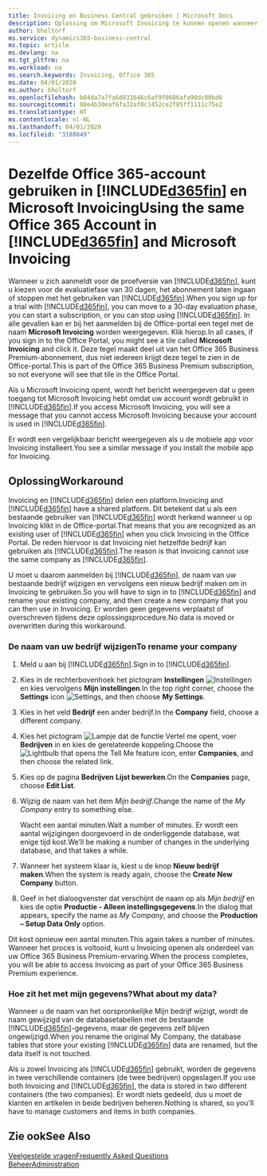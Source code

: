 ```yaml
---
title: Invoicing en Business Central gebruiken | Microsoft Docs
description: Oplossing om Microsoft Invoicing te kunnen openen wanneer u zich hebt aangemeld voor Dynamics 365 Business Central.
author: bholtorf
ms.service: dynamics365-business-central
ms.topic: article
ms.devlang: na
ms.tgt_pltfrm: na
ms.workload: na
ms.search.keywords: Invoicing, Office 365
ms.date: 04/01/2020
ms.author: bholtorf
ms.openlocfilehash: b04da7a7fa6d831646c6af9f0606afa90dc00bd6
ms.sourcegitcommit: 88e4b30eaf6fa32af0c1452ce2f85ff1111c75e2
ms.translationtype: HT
ms.contentlocale: nl-NL
ms.lasthandoff: 04/01/2020
ms.locfileid: "3188849"
---
```

# <a name="using-the-same-office-365-account-in-d365fin-and-microsoft-invoicing"></a><span data-ttu-id="7e9b8-103">Dezelfde Office 365-account gebruiken in [!INCLUDE[d365fin](includes/d365fin_long_md.md)] en Microsoft Invoicing</span><span class="sxs-lookup"><span data-stu-id="7e9b8-103">Using the same Office 365 Account in [!INCLUDE[d365fin](includes/d365fin_long_md.md)] and Microsoft Invoicing</span></span>
<span data-ttu-id="7e9b8-104">Wanneer u zich aanmeldt voor de proefversie van [!INCLUDE[d365fin](includes/d365fin_md.md)], kunt u kiezen voor de evaluatiefase van 30 dagen, het abonnement laten ingaan of stoppen met het gebruiken van [!INCLUDE[d365fin](includes/d365fin_md.md)].</span><span class="sxs-lookup"><span data-stu-id="7e9b8-104">When you sign up for a trial with [!INCLUDE[d365fin](includes/d365fin_md.md)], you can move to a 30-day evaluation phase, you can start a subscription, or you can stop using [!INCLUDE[d365fin](includes/d365fin_md.md)].</span></span> <span data-ttu-id="7e9b8-105">In alle gevallen kan er bij het aanmelden bij de Office-portal een tegel met de naam **Microsoft Invoicing** worden weergegeven. Klik hierop.</span><span class="sxs-lookup"><span data-stu-id="7e9b8-105">In all cases, if you sign in to the Office Portal, you might see a tile called **Microsoft Invoicing** and click it.</span></span> <span data-ttu-id="7e9b8-106">Deze tegel maakt deel uit van het Office 365 Business Premium-abonnement, dus niet iedereen krijgt deze tegel te zien in de Office-portal.</span><span class="sxs-lookup"><span data-stu-id="7e9b8-106">This is part of the Office 365 Business Premium subscription, so not everyone will see that tile in the Office Portal.</span></span>  

<span data-ttu-id="7e9b8-107">Als u Microsoft Invoicing opent, wordt het bericht weergegeven dat u geen toegang tot Microsoft Invoicing hebt omdat uw account wordt gebruikt in [!INCLUDE[d365fin](includes/d365fin_md.md)].</span><span class="sxs-lookup"><span data-stu-id="7e9b8-107">If you access Microsoft Invoicing, you will see a message that you cannot access Microsoft Invoicing because your account is used in [!INCLUDE[d365fin](includes/d365fin_md.md)].</span></span>  

<span data-ttu-id="7e9b8-108">Er wordt een vergelijkbaar bericht weergegeven als u de mobiele app voor Invoicing installeert.</span><span class="sxs-lookup"><span data-stu-id="7e9b8-108">You see a similar message if you install the mobile app for Invoicing.</span></span>  

## <a name="workaround"></a><span data-ttu-id="7e9b8-109">Oplossing</span><span class="sxs-lookup"><span data-stu-id="7e9b8-109">Workaround</span></span>
<span data-ttu-id="7e9b8-110">Invoicing en [!INCLUDE[d365fin](includes/d365fin_md.md)] delen een platform.</span><span class="sxs-lookup"><span data-stu-id="7e9b8-110">Invoicing and [!INCLUDE[d365fin](includes/d365fin_md.md)] have a shared platform.</span></span> <span data-ttu-id="7e9b8-111">Dit betekent dat u als een bestaande gebruiker van [!INCLUDE[d365fin](includes/d365fin_md.md)] wordt herkend wanneer u op Invoicing klikt in de Office-portal.</span><span class="sxs-lookup"><span data-stu-id="7e9b8-111">That means that you are recognized as an existing user of [!INCLUDE[d365fin](includes/d365fin_md.md)] when you click Invoicing in the Office Portal.</span></span> <span data-ttu-id="7e9b8-112">De reden hiervoor is dat Invoicing niet hetzelfde bedrijf kan gebruiken als [!INCLUDE[d365fin](includes/d365fin_md.md)].</span><span class="sxs-lookup"><span data-stu-id="7e9b8-112">The reason is that Invoicing cannot use the same company as [!INCLUDE[d365fin](includes/d365fin_md.md)].</span></span>  

<span data-ttu-id="7e9b8-113">U moet u daarom aanmelden bij [!INCLUDE[d365fin](includes/d365fin_md.md)], de naam van uw bestaande bedrijf wijzigen en vervolgens een nieuw bedrijf maken om in Invoicing te gebruiken.</span><span class="sxs-lookup"><span data-stu-id="7e9b8-113">So you will have to sign in to [!INCLUDE[d365fin](includes/d365fin_md.md)] and rename your existing company, and then create a new company that you can then use in Invoicing.</span></span> <span data-ttu-id="7e9b8-114">Er worden geen gegevens verplaatst of overschreven tijdens deze oplossingsprocedure.</span><span class="sxs-lookup"><span data-stu-id="7e9b8-114">No data is moved or overwritten during this workaround.</span></span>

### <a name="to-rename-your-company"></a><span data-ttu-id="7e9b8-115">De naam van uw bedrijf wijzigen</span><span class="sxs-lookup"><span data-stu-id="7e9b8-115">To rename your company</span></span>
1. <span data-ttu-id="7e9b8-116">Meld u aan bij [!INCLUDE[d365fin](includes/d365fin_md.md)].</span><span class="sxs-lookup"><span data-stu-id="7e9b8-116">Sign in to [!INCLUDE[d365fin](includes/d365fin_md.md)].</span></span>
2. <span data-ttu-id="7e9b8-117">Kies in de rechterbovenhoek het pictogram **Instellingen** ![Instellingen](media/ui-experience/settings_icon_small.png "Pictogram Instellingen voor rolcentrum") en kies vervolgens **Mijn instellingen**.</span><span class="sxs-lookup"><span data-stu-id="7e9b8-117">In the top right corner, choose the **Settings** icon ![Settings](media/ui-experience/settings_icon_small.png "Settings icon for role center"), and then choose **My Settings**.</span></span>
3. <span data-ttu-id="7e9b8-118">Kies in het veld **Bedrijf** een ander bedrijf.</span><span class="sxs-lookup"><span data-stu-id="7e9b8-118">In the **Company** field, choose a different company.</span></span>
4. <span data-ttu-id="7e9b8-119">Kies het pictogram ![Lampje dat de functie Vertel me opent](media/ui-search/search_small.png "Vertel me wat u wilt doen"), voer **Bedrijven** in en kies de gerelateerde koppeling.</span><span class="sxs-lookup"><span data-stu-id="7e9b8-119">Choose the ![Lightbulb that opens the Tell Me feature](media/ui-search/search_small.png "Tell me what you want to do") icon, enter **Companies**, and then choose the related link.</span></span>  
5. <span data-ttu-id="7e9b8-120">Kies op de pagina **Bedrijven** **Lijst bewerken**.</span><span class="sxs-lookup"><span data-stu-id="7e9b8-120">On the **Companies** page, choose **Edit List**.</span></span>  
6. <span data-ttu-id="7e9b8-121">Wijzig de naam van het item *Mijn bedrijf*.</span><span class="sxs-lookup"><span data-stu-id="7e9b8-121">Change the name of the *My Company* entry to something else.</span></span>  

    <span data-ttu-id="7e9b8-122">Wacht een aantal minuten.</span><span class="sxs-lookup"><span data-stu-id="7e9b8-122">Wait a number of minutes.</span></span> <span data-ttu-id="7e9b8-123">Er wordt een aantal wijzigingen doorgevoerd in de onderliggende database, wat enige tijd kost.</span><span class="sxs-lookup"><span data-stu-id="7e9b8-123">We’ll be making a number of changes in the underlying database, and that takes a while.</span></span>
7.  <span data-ttu-id="7e9b8-124">Wanneer het systeem klaar is, kiest u de knop **Nieuw bedrijf maken**.</span><span class="sxs-lookup"><span data-stu-id="7e9b8-124">When the system is ready again, choose the **Create New Company** button.</span></span>  
8.  <span data-ttu-id="7e9b8-125">Geef in het dialoogvenster dat verschijnt de naam op als *Mijn bedrijf* en kies de optie **Productie - Alleen instellingsgegevens**.</span><span class="sxs-lookup"><span data-stu-id="7e9b8-125">In the dialog that appears, specify the name as *My Company*, and choose the **Production – Setup Data Only** option.</span></span>  

<span data-ttu-id="7e9b8-126">Dit kost opnieuw een aantal minuten.</span><span class="sxs-lookup"><span data-stu-id="7e9b8-126">This again takes a number of minutes.</span></span> <span data-ttu-id="7e9b8-127">Wanneer het proces is voltooid, kunt u Invoicing openen als onderdeel van uw Office 365 Business Premium-ervaring.</span><span class="sxs-lookup"><span data-stu-id="7e9b8-127">When the process completes, you will be able to access Invoicing as part of your Office 365 Business Premium experience.</span></span>  

### <a name="what-about-my-data"></a><span data-ttu-id="7e9b8-128">Hoe zit het met mijn gegevens?</span><span class="sxs-lookup"><span data-stu-id="7e9b8-128">What about my data?</span></span>
<span data-ttu-id="7e9b8-129">Wanneer u de naam van het oorspronkelijke Mijn bedrijf wijzigt, wordt de naam gewijzigd van de databasetabellen met de bestaande [!INCLUDE[d365fin](includes/d365fin_md.md)]-gegevens, maar de gegevens zelf blijven ongewijzigd.</span><span class="sxs-lookup"><span data-stu-id="7e9b8-129">When you rename the original My Company, the database tables that store your existing [!INCLUDE[d365fin](includes/d365fin_md.md)] data are renamed, but the data itself is not touched.</span></span>  

<span data-ttu-id="7e9b8-130">Als u zowel Invoicing als [!INCLUDE[d365fin](includes/d365fin_md.md)] gebruikt, worden de gegevens in twee verschillende containers (de twee bedrijven) opgeslagen.</span><span class="sxs-lookup"><span data-stu-id="7e9b8-130">If you use both Invoicing and [!INCLUDE[d365fin](includes/d365fin_md.md)], the data is stored in two different containers (the two companies).</span></span> <span data-ttu-id="7e9b8-131">Er wordt niets gedeeld, dus u moet de klanten en artikelen in beide bedrijven beheren.</span><span class="sxs-lookup"><span data-stu-id="7e9b8-131">Nothing is shared, so you'll have to manage customers and items in both companies.</span></span>  

## <a name="see-also"></a><span data-ttu-id="7e9b8-132">Zie ook</span><span class="sxs-lookup"><span data-stu-id="7e9b8-132">See Also</span></span>
[<span data-ttu-id="7e9b8-133">Veelgestelde vragen</span><span class="sxs-lookup"><span data-stu-id="7e9b8-133">Frequently Asked Questions</span></span>](across-faq.md)  
[<span data-ttu-id="7e9b8-134">Beheer</span><span class="sxs-lookup"><span data-stu-id="7e9b8-134">Administration</span></span>](admin-setup-and-administration.md)  
